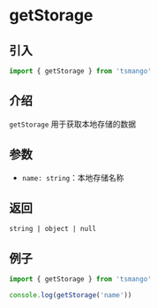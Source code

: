 # getStorage

## 引入

```ts
import { getStorage } from 'tsmango'
```

## 介绍

`getStorage` 用于获取本地存储的数据

## 参数

- `name: string`：本地存储名称

## 返回

`string | object | null`

## 例子

```ts
import { getStorage } from 'tsmango'

console.log(getStorage('name'))
```
